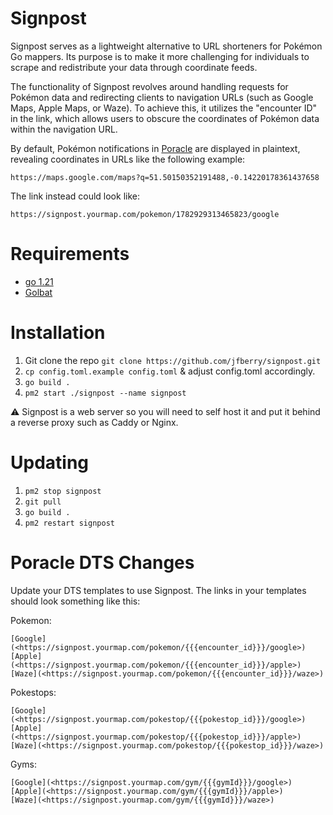 # Signpost
Signpost serves as a lightweight alternative to URL shorteners for Pokémon Go mappers. Its purpose is to make it more challenging for individuals to scrape and redistribute your data through coordinate feeds.

The functionality of Signpost revolves around handling requests for Pokémon data and redirecting clients to navigation URLs (such as Google Maps, Apple Maps, or Waze). To achieve this, it utilizes the "encounter ID" in the link, which allows users to obscure the coordinates of Pokémon data within the navigation URL.

By default, Pokémon notifications in [Poracle](https://github.com/KartulUdus/PoracleJS) are displayed in plaintext, revealing coordinates in URLs like the following example:
```
https://maps.google.com/maps?q=51.50150352191488,-0.14220178361437658
```

The link instead could look like: 
```
https://signpost.yourmap.com/pokemon/1782929313465823/google
```

# Requirements

* [go 1.21](https://go.dev/doc/install)
* [Golbat](https://github.com/UnownHash/Golbat)

# Installation

1. Git clone the repo `git clone https://github.com/jfberry/signpost.git`
2. `cp config.toml.example config.toml` & adjust config.toml accordingly.
3. `go build .`
4. `pm2 start ./signpost --name signpost`

⚠️ Signpost is a web server so you will need to self host it and put it behind a reverse proxy such as Caddy or Nginx.

# Updating
1.  `pm2 stop signpost`
1. `git pull`
3. `go build .`
3. `pm2 restart signpost`

# Poracle DTS Changes
Update your DTS templates to use Signpost. The links in your templates should look something like this:

Pokemon:
```
[Google](<https://signpost.yourmap.com/pokemon/{{{encounter_id}}}/google>)
[Apple](<https://signpost.yourmap.com/pokemon/{{{encounter_id}}}/apple>)
[Waze](<https://signpost.yourmap.com/pokemon/{{{encounter_id}}}/waze>)
```

Pokestops:
```
[Google](<https://signpost.yourmap.com/pokestop/{{{pokestop_id}}}/google>)
[Apple](<https://signpost.yourmap.com/pokestop/{{{pokestop_id}}}/apple>)
[Waze](<https://signpost.yourmap.com/pokestop/{{{pokestop_id}}}/waze>)
```

Gyms:
```
[Google](<https://signpost.yourmap.com/gym/{{{gymId}}}/google>)
[Apple](<https://signpost.yourmap.com/gym/{{{gymId}}}/apple>)
[Waze](<https://signpost.yourmap.com/gym/{{{gymId}}}/waze>)
```
